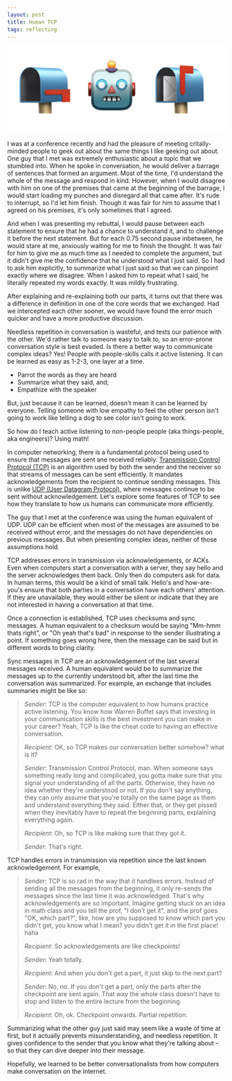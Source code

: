 ```yaml
---
layout: post
title: Human TCP
tags: reflecting
---
```


![Robot Mailbox](../../assets/human-tcp.png)

I was at a conference recently and had the pleasure of meeting critally-minded people to geek out about the same things I like geeking out about. One guy that I met was extremely enthusiastic about a topic that we stumbled into. When he spoke in conversation, he would deliver a barrage of sentences that formed an argument. Most of the time, I'd understand the whole of the message and respond in kind. However, when I would disagree with him on one of the premises that came at the beginning of the barrage, I would start loading my punches and disregard all that came after. It's rude to interrupt, so I'd let him finish. Though it was fair for him to assume that I agreed on his premises, it's only sometimes that I agreed. 

And when I was presenting my rebuttal, I would pause between each statement to ensure that he had a chance to understand it, and to challenge it before the next statement. But for each 0.75 second pause inbetween, he would stare at me, anxiously waiting for me to finish the thought. It was fair for him to give me as much time as I needed to complete the argument, but it didn't give me the confidence that he understood what I just said. So I had to ask him explicitly, to summarize what I just said so that we can pinpoint exactly where we disagree. When I asked him to repeat what I said, he literally repeated my words exactly. It was mildly frustrating.

After explaining and re-explaining both our parts, it turns out that there was a difference in definition in one of the core words that we exchanged. Had we intercepted each other sooner, we would have found the error much quicker and have a more productive discussion.

Needless repetition in conversation is wasteful, and tests our patience with the other. We'd rather talk to someone easy to talk to, so an error-prone conversation style is best evaded. Is there a better way to communicate complex ideas? Yes! People with people-skills calls it active listening. It can be learned as easy as 1-2-3, one layer at a time. 

- Parrot the words as they are heard
- Summarize what they said, and;
- Empathize with the speaker

But, just because it can be learned, doesn't mean it can be learned by everyone. Telling someone with low empathy to feel the other person isn't going to work like telling a dog to see color isn't going to work.

So how do I teach active listening to non-people people (aka things-people, aka engineers)? Using math!

In computer networking, there is a fundamental protocol being used to ensure that messages are sent ane received reliably. [Transmission Control Protocol (TCP)](https://en.wikipedia.org/wiki/Transmission_Control_Protocol) is an algorithm used by both the sender and the receiver so that streams of messages can be sent efficiently. It mandates acknowledgements from the recipient to continue sending messages. This is unlike [UDP (User Datagram Protocol)](https://en.wikipedia.org/wiki/User_Datagram_Protocol), where messages continue to be sent without acknowledgement. Let's explore some features of TCP to see how they translate to how us humans can communicate more efficiently.

The guy that I met at the conference was using the human equivalent of UDP. UDP can be efficient when most of the messages are assumed to be received without error, and the messages do not have dependencies on previous messages. But when presenting complex ideas, neither of those assumptions hold. 

TCP addresses errors in transmission via acknowledgements, or ACKs. Even when computers start a conversation with a server, they say hello and the server acknowledges them back. Only then do computers ask for data. In human terms, this would be a kind of small talk. Hello's and how-are-you's ensure that both parties in a conversation have each others' attention. If they are unavailable, they would either be silent or indicate that they are not interested in having a conversation at that time.

Once a connection is established, TCP uses checksums and sync messages. A human equivalent to a checksum would be saying "Mm-hmm thats right", or "Oh yeah that's bad" in response to the sender illustrating a point. If something goes wrong here, then the message can be said but in different words to bring clarity.

Sync messages in TCP are an acknowledgement of the last several messages received. A human equivalent would be to summarize the messages up to the currently understood bit, after the last time the conversation was summarized. For example, an exchange that includes summaries might be like so:

> _Sender_: TCP is the computer equivalent to how humans practice active listening. You know how Warren Buffet says that investing in your communication skills is the best investment you can make in your career? Yeah, TCP is like the cheat code to having an effective conversation. 
>
> _Recipient_: OK, so TCP makes our conversation better somehow? what is it?
>
> _Sender_: Transmission Control Protocol, man. When someone says something really long and complicated, you gotta make sure that you signal your understanding of all the parts. Otherwise, they have no idea whether they're understood or not. If you don't say anything, they can only assume that you're totally on the same page as them and understand everything they said. Either that, or they get pissed when they inevitably have to repeat the beginning parts, explaining everything again. 
>
> _Recipient_: Oh, so TCP is like making sure that they got it.
>
> _Sender_: That's right. 

TCP handles errors in transmission via repetition since the last known acknowledgement. For example,

> _Sender_: TCP is so rad in the way that it handlees errors. Instead of sending all the messages from the beginning, it only re-sends the messages since the last time it was acknowledged. That's why acknowledgements are so important. Imagine getting stuck on an idea in math class and you tell the prof, "I don't get it", and the prof goes "OK, which part?", like, how are you supposed to know which part you didn't get, you know what I mean? you didn't get it in the first place! haha
>
> _Recipient_: So acknowledgements are like checkpoints!
>
> _Sender_: Yeah totally.
>
> _Recipient_: And when you don't get a part, it just skip to the next part?
>
> _Sender_: No, no. If you don't get a part, only the parts after the checkpoint are sent again. That way the whole class doesn't have to stop and listen to the entire lecture from the beginning.
>
> _Recipient_: Oh, ok. Checkpoint onwards. Partial repetition.

Summarizing what the other guy just said may seem like a waste of time at first, but it actually prevents misunderstanding, and needless repetition. It gives confidence to the sender that you know what they're talking about – so that they can dive deeper into their message. 

Hopefully, we learned to be better conversationalists from how computers make conversation on the Internet.




